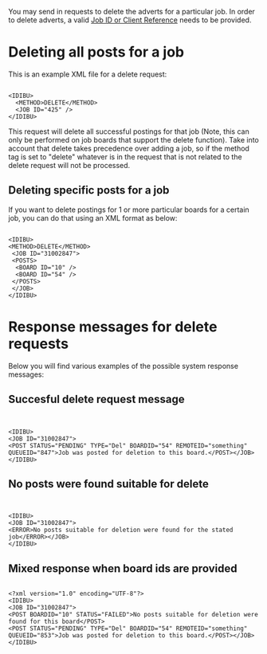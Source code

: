 <p>You may send in requests to delete the adverts for a particular job. In order to delete adverts, a valid <a href="/docs/job-id-vs-client-ref">Job ID or Client Reference</a> needs to be provided.</p>
<h1>
	Deleting all posts for a job</h1>
<p>This is an example XML file for a delete request:</p>
<pre>
<code>
&lt;IDIBU&gt;
&nbsp;&nbsp;&lt;METHOD&gt;DELETE&lt;/METHOD&gt;
&nbsp;&nbsp;&lt;JOB ID=&quot;425&quot; /&gt;
&lt;/IDIBU&gt;
</code></pre>
<p>This request will delete all successful postings for that job (Note, this can only be performed on job boards that support the delete function). Take into account that delete takes precedence over adding a job, so if the method tag is set to &quot;delete&quot; whatever is in the request that is not related to the delete request will not be processed.</p>
<h2>
	Deleting specific posts for a job</h2>
<p>If you want to delete postings for 1 or more particular boards for a certain job, you can do that using an XML format as below:</p>
<pre>
<code>
&lt;IDIBU&gt;
&lt;METHOD&gt;DELETE&lt;/METHOD&gt;
&nbsp;&lt;JOB ID=&quot;31002847&quot;&gt;
&nbsp;&lt;POSTS&gt;
&nbsp;&nbsp;&lt;BOARD ID=&quot;10&quot; /&gt;
&nbsp;&nbsp;&lt;BOARD ID=&quot;54&quot; /&gt;
&nbsp;&lt;/POSTS&gt;
&nbsp;&lt;/JOB&gt;
&lt;/IDIBU&gt;
</code></pre>
<h1>
	Response messages for delete requests</h1>
<p>Below you will find various examples of the possible system response messages:</p>
<h2>
	Succesful delete request message</h2>
<pre>
<code>
<?xml version="1.0" encoding="UTF-8"?>
&lt;IDIBU&gt;
&lt;JOB ID=&quot;31002847&quot;&gt;
&lt;POST STATUS=&quot;PENDING&quot; TYPE=&quot;Del&quot; BOARDID=&quot;54&quot; REMOTEID=&quot;something&quot; QUEUEID=&quot;847&quot;&gt;Job was posted for deletion to this board.&lt;/POST&gt;&lt;/JOB&gt;
&lt;/IDIBU&gt;
</code></pre>
<h2>
	No posts were found suitable for delete</h2>
<pre>
<code>
<?xml version="1.0" encoding="UTF-8"?>
&lt;IDIBU&gt;
&lt;JOB ID=&quot;31002847&quot;&gt;
&lt;ERROR&gt;No posts suitable for deletion were found for the stated job&lt;/ERROR&gt;&lt;/JOB&gt;
&lt;/IDIBU&gt;
</code></pre>
<h2>
	Mixed response when board ids are provided</h2>
<pre>
<code>
&lt;?xml version=&quot;1.0&quot; encoding=&quot;UTF-8&quot;?&gt;
&lt;IDIBU&gt;
&lt;JOB ID=&quot;31002847&quot;&gt;
&lt;POST BOARDID=&quot;10&quot; STATUS=&quot;FAILED&quot;&gt;No posts suitable for deletion were found for this board&lt;/POST&gt;
&lt;POST STATUS=&quot;PENDING&quot; TYPE=&quot;Del&quot; BOARDID=&quot;54&quot; REMOTEID=&quot;something&quot; QUEUEID=&quot;853&quot;&gt;Job was posted for deletion to this board.&lt;/POST&gt;&lt;/JOB&gt;
&lt;/IDIBU&gt;
</code></pre>
